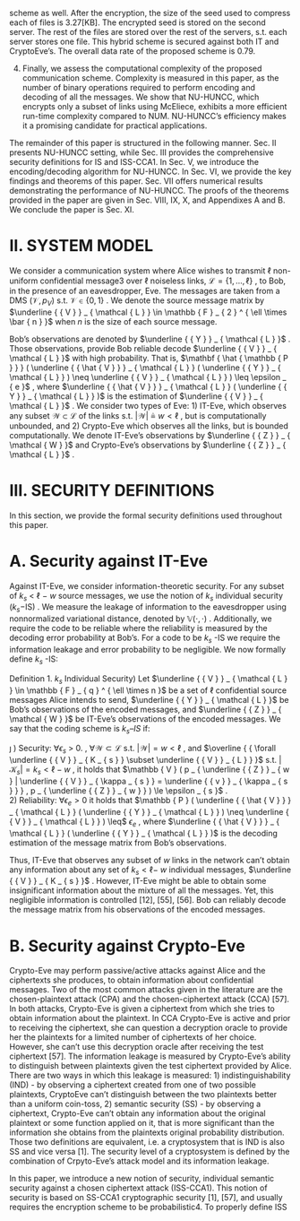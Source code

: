 scheme as well. After the encryption, the size of the seed used to compress each of files is 3.27[KB]. The encrypted seed is stored on the second server. The rest of the files are stored over the rest of the servers, s.t. each server stores one file. This hybrid scheme is secured against both IT and CryptoEve’s. The overall data rate of the proposed scheme is 0.79.  

4) Finally, we assess the computational complexity of the proposed communication scheme. Complexity is measured in this paper, as the number of binary operations required to perform encoding and decoding of all the messages. We show that NU-HUNCC, which encrypts only a subset of links using McEliece, exhibits a more efficient run-time complexity compared to NUM. NU-HUNCC’s efficiency makes it a promising candidate for practical applications.  

The remainder of this paper is structured in the following manner. Sec. II presents NU-HUNCC setting, while Sec. III provides the comprehensive security definitions for IS and ISS-CCA1. In Sec. V, we introduce the encoding/decoding algorithm for NU-HUNCC. In Sec. VI, we provide the key findings and theorems of this paper. Sec. VII offers numerical results demonstrating the performance of NU-HUNCC. The proofs of the theorems provided in the paper are given in Sec. VIII, IX, X, and Appendixes A and B. We conclude the paper is Sec. XI.  

# II. SYSTEM MODEL  

We consider a communication system where Alice wishes to transmit $\ell$ non-uniform confidential message3 over $\ell$ noiseless links, $\mathcal { L } = \{ 1 , . . . , \ell \}$ , to Bob, in the presence of an eavesdropper, Eve. The messages are taken from a DMS $( \mathcal { V } , p _ { V } )$ s.t. $\mathcal { V } \in \{ 0 , 1 \}$ . We denote the source message matrix by $\underline { { V } } _ { \mathcal { L } } \in \mathbb { F } _ { 2 } ^ { \ell \times \bar { n } }$ when $n$ is the size of each source message.  

Bob’s observations are denoted by $\underline { { Y } } _ { \mathcal { L } }$ . Those observations, provide Bob reliable decode $\underline { { V } } _ { \mathcal { L } }$ with high probability. That is, $\mathbf { \hat { \mathbb { P } } } ( \underline { { \hat { V } } } _ { \mathcal { L } } ( \underline { { Y } } _ { \mathcal { L } } ) \neq \underline { { V } } _ { \mathcal { L } } ) \leq \epsilon _ { e }$ , where $\underline { { \hat { V } } } _ { \mathcal { L } } ( \underline { { Y } } _ { \mathcal { L } } )$ is the estimation of $\underline { { V } } _ { \mathcal { L } }$ . We consider two types of Eve: 1) IT-Eve, which observes any subset $\mathcal { W } \subset \mathcal { L }$ of the links s.t. $| \mathcal { W } | \triangleq w < \ell$ , but is computationally unbounded, and 2) Crypto-Eve which observes all the links, but is bounded computationally. We denote IT-Eve’s observations by $\underline { { Z } } _ { \mathcal { W } }$ and Crypto-Eve’s observations by $\underline { { Z } } _ { \mathcal { L } }$ .  

# III. SECURITY DEFINITIONS  

In this section, we provide the formal security definitions used throughout this paper.  

# A. Security against IT-Eve  

Against IT-Eve, we consider information-theoretic security. For any subset of $k _ { s } ~ < ~ \ell ~ - ~ w$ source messages, we use the notion of $k _ { s }$ individual security $( k _ { s } \mathrm { - } \mathrm { I S } )$ . We measure the leakage of information to the eavesdropper using nonnormalized variational distance, denoted by $\mathbb { V } ( \cdot , \cdot )$ . Additionally, we require the code to be reliable where the reliability is measured by the decoding error probability at Bob’s. For a code to be $k _ { s }$ -IS we require the information leakage and error probability to be negligible. We now formally define $k _ { s }$ -IS:  

Definition 1. $k _ { s }$ Individual Security) Let $\underline { { V } } _ { \mathcal { L } } \in \mathbb { F } _ { q } ^ { \ell \times n }$ be a set of $\ell$ confidential source messages Alice intends to send, $\underline { { Y } } _ { \mathcal { L } }$ be Bob’s observations of the encoded messages, and $\underline { { Z } } _ { \mathcal { W } }$ be IT-Eve’s observations of the encoded messages. We say that the coding scheme is $k _ { s } – I S$ if:  

$\jmath$ ) Security: $\forall \epsilon _ { s } ~ > ~ 0 .$ , $\forall \mathcal { W } \subset \mathcal { L }$ s.t. $| \mathcal { W } | = w < \ell$ , and $\overline { { \forall \underline { { V } } _ { K _ { s } } \subset \underline { { V } } _ { L } } }$ s.t. $| { \mathcal K } _ { s } | = k _ { s } < \ell - w$ , it holds that $\mathbb { V } ( p _ { \underline { { Z } } _ { w } | \underline { { V } } _ { \kappa _ { s } } = \underline { { v } } _ { \kappa _ { s } } } , p _ { \underline { { Z } } _ { w } } ) \le \epsilon _ { s }$ .   
2) Reliability: $\forall \epsilon _ { e } > 0$ it holds that $\mathbb { P } ( \underline { { \hat { V } } } _ { \mathcal { L } } ( \underline { { Y } } _ { \mathcal { L } } ) \neq \underline { { V } } _ { \mathcal { L } } ) \leq$ $\epsilon _ { e }$ , where $\underline { { \hat { V } } } _ { \mathcal { L } } ( \underline { { Y } } _ { \mathcal { L } } )$ is the decoding estimation of the message matrix from Bob’s observations.  

Thus, IT-Eve that observes any subset of $w$ links in the network can’t obtain any information about any set of $k _ { s } < \ell -$ $w$ individual messages, $\underline { { V } } _ { K _ { s } }$ . However, IT-Eve might be able to obtain some insignificant information about the mixture of all the messages. Yet, this negligible information is controlled [12], [55], [56]. Bob can reliably decode the message matrix from his observations of the encoded messages.  

# B. Security against Crypto-Eve  

Crypto-Eve may perform passive/active attacks against Alice and the ciphertexts she produces, to obtain information about confidential messages. Two of the most common attacks given in the literature are the chosen-plaintext attack (CPA) and the chosen-ciphertext attack (CCA) [57]. In both attacks, Crypto-Eve is given a ciphertext from which she tries to obtain information about the plaintext. In CCA Crypto-Eve is active and prior to receiving the ciphertext, she can question a decryption oracle to provide her the plaintexts for a limited number of ciphertexts of her choice. However, she can’t use this decryption oracle after receiving the test ciphertext [57]. The information leakage is measured by Crypto-Eve’s ability to distinguish between plaintexts given the test ciphertext provided by Alice. There are two ways in which this leakage is measured: 1) indistinguishability (IND) - by observing a ciphertext created from one of two possible plaintexts, CryptoEve can’t distinguish between the two plaintexts better than a uniform coin-toss, 2) semantic security (SS) - by observing a ciphertext, Crypto-Eve can’t obtain any information about the original plaintext or some function applied on it, that is more significant than the information she obtains from the plaintexts original probability distribution. Those two definitions are equivalent, i.e. a cryptosystem that is IND is also SS and vice versa [1]. The security level of a cryptosystem is defined by the combination of Crpyto-Eve’s attack model and its information leakage.  

In this paper, we introduce a new notion of security, individual semantic security against a chosen ciphertext attack (ISS-CCA1). This notion of security is based on SS-CCA1 cryptographic security [1], [57], and usually requires the encryption scheme to be probabilistic4. To properly define ISS  